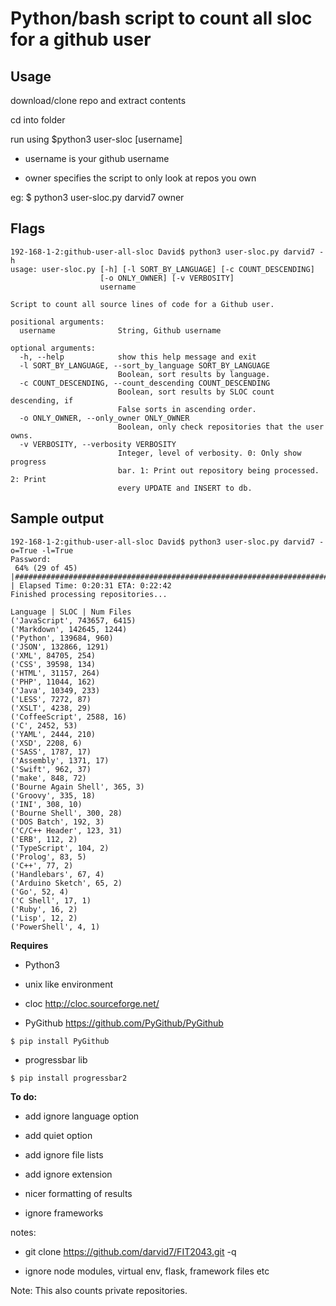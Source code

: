 # Python/bash script to count all sloc for a github user

## Usage

download/clone repo and extract contents

cd into folder

run using $python3 user-sloc [username]

- username is your github username

- owner specifies the script to only look at repos you own

eg: $ python3 user-sloc.py darvid7 owner

## Flags

```
192-168-1-2:github-user-all-sloc David$ python3 user-sloc.py darvid7 -h
usage: user-sloc.py [-h] [-l SORT_BY_LANGUAGE] [-c COUNT_DESCENDING]
                    [-o ONLY_OWNER] [-v VERBOSITY]
                    username

Script to count all source lines of code for a Github user.

positional arguments:
  username              String, Github username

optional arguments:
  -h, --help            show this help message and exit
  -l SORT_BY_LANGUAGE, --sort_by_language SORT_BY_LANGUAGE
                        Boolean, sort results by language.
  -c COUNT_DESCENDING, --count_descending COUNT_DESCENDING
                        Boolean, sort results by SLOC count descending, if
                        False sorts in ascending order.
  -o ONLY_OWNER, --only_owner ONLY_OWNER
                        Boolean, only check repositories that the user owns.
  -v VERBOSITY, --verbosity VERBOSITY
                        Integer, level of verbosity. 0: Only show progress
                        bar. 1: Print out repository being processed. 2: Print
                        every UPDATE and INSERT to db.

```

## Sample output

```
192-168-1-2:github-user-all-sloc David$ python3 user-sloc.py darvid7 -o=True -l=True
Password: 
 64% (29 of 45) |############################################################################                                           | Elapsed Time: 0:20:31 ETA: 0:22:42
Finished processing repositories...

Language | SLOC | Num Files
('JavaScript', 743657, 6415)
('Markdown', 142645, 1244)
('Python', 139684, 960)
('JSON', 132866, 1291)
('XML', 84705, 254)
('CSS', 39598, 134)
('HTML', 31157, 264)
('PHP', 11044, 162)
('Java', 10349, 233)
('LESS', 7272, 87)
('XSLT', 4238, 29)
('CoffeeScript', 2588, 16)
('C', 2452, 53)
('YAML', 2444, 210)
('XSD', 2208, 6)
('SASS', 1787, 17)
('Assembly', 1371, 17)
('Swift', 962, 37)
('make', 848, 72)
('Bourne Again Shell', 365, 3)
('Groovy', 335, 18)
('INI', 308, 10)
('Bourne Shell', 300, 28)
('DOS Batch', 192, 3)
('C/C++ Header', 123, 31)
('ERB', 112, 2)
('TypeScript', 104, 2)
('Prolog', 83, 5)
('C++', 77, 2)
('Handlebars', 67, 4)
('Arduino Sketch', 65, 2)
('Go', 52, 4)
('C Shell', 17, 1)
('Ruby', 16, 2)
('Lisp', 12, 2)
('PowerShell', 4, 1)
```


**Requires**

- Python3

- unix like environment

- cloc http://cloc.sourceforge.net/

- PyGithub https://github.com/PyGithub/PyGithub

```
$ pip install PyGithub
```

- progressbar lib 

```
$ pip install progressbar2
```

**To do:**

- add ignore language option

- add quiet option

- add ignore file lists

- add ignore extension

- nicer formatting of results

- ignore frameworks

notes:

-  git clone https://github.com/darvid7/FIT2043.git -q

- ignore node modules, virtual env, flask, framework files etc

Note: This also counts private repositories.
